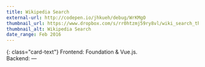 ```yaml
---
title: Wikipedia Search
external-url: http://codepen.io/jhkueh/debug/WrKMgO
thumbnail_url: https://www.dropbox.com/s/rr0htzmj59ry8vl/wiki_search_thumbnail.png?raw=1
thumbnail_alt: Wikipedia Search
date_range: Feb 2016
---
```


{: class="card-text"}
Frontend: Foundation & Vue.js.<br/>Backend: —